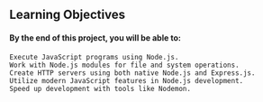 ## Learning Objectives

#### By the end of this project, you will be able to:

    Execute JavaScript programs using Node.js.
    Work with Node.js modules for file and system operations.
    Create HTTP servers using both native Node.js and Express.js.
    Utilize modern JavaScript features in Node.js development.
    Speed up development with tools like Nodemon.
